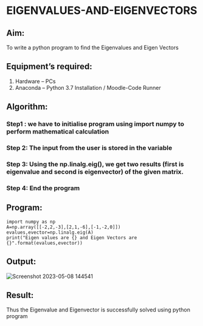 # EIGENVALUES-AND-EIGENVECTORS
## Aim:
To write a python program to find the Eigenvalues and Eigen Vectors
## Equipment’s required:
1. 	Hardware – PCs
2. 	Anaconda – Python 3.7 Installation / Moodle-Code Runner
## Algorithm:
### Step1 : we have to initialise program using import numpy to perform mathematical calculation
### Step 2: The input from the user is stored in the variable
### Step 3: Using the np.linalg.eig(),  we get two results (first is eigenvalue and second is eigenvector) of the given matrix.
### Step 4: End the program

## Program:
```
import numpy as np
A=np.array([[-2,2,-3],[2,1,-6],[-1,-2,0]])
evalues,evector=np.linalg.eig(A)
print("Eigen values are {} and Eigen Vectors are {}".format(evalues,evector))
```

## Output:

![Screenshot 2023-05-08 144541](https://user-images.githubusercontent.com/118707074/236786571-f53ef4a7-c915-4e9d-86c2-6c0a79de90ec.png)


## Result:

Thus the Eigenvalue and Eigenvector is successfully solved using python program
